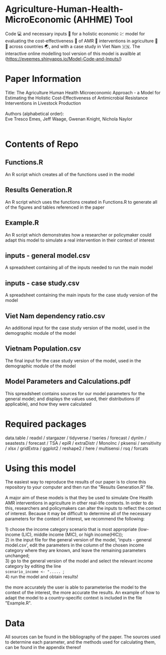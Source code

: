 # Agriculture-Human-Health-MicroEconomic (AHHME) Tool
Code :computer: and necessary inputs :file_folder: for a holistic economic :chart: model for evaluating the cost-effectiveness :money_mouth_face: of AMR :microbe: interventions in agriculture :pig: :hatching_chick: across countries :earth_asia:, and with a case study in Viet Nam :vietnam:. The interactive online modelling tool version of this model is availble at (https://eveemes.shinyapps.io/Model-Code-and-Inputs/)

# Paper Information
Title: The Agriculture Human Health Microeconomic Approach - a Model for Estimating the Holistic Cost-Effectiveness of Antimicrobial Resistance Interventions in Livestock Production <br> <br>
Authors (alphabetical order): <br>
Eve Tresco Emes, Jeff Waage, Gwenan Knight, Nichola Naylor <br> <br>


# Contents of Repo

## Functions.R
An R script which creates all of the functions used in the model

## Results Generation.R
An R script which uses the functions created in Functions.R to generate all of the figures and tables referenced in the paper

## Example.R
An R script which demonstrates how a researcher or policymaker could adapt this model to simulate a real intervention in their context of interest

## inputs - general model.csv
A spreadsheet containing all of the inputs needed to run the main model

## inputs - case study.csv
A spreadsheet containing the main inputs for the case study version of the model

## Viet Nam dependency ratio.csv
An additional input for the case study version of the model, used in the demographic module of the model

## Vietnam Population.csv
The final input for the case study version of the model, used in the demographic module of the model

## Model Parameters and Calculations.pdf
This spreadsheet contains sources for our model parameters for the general model; and displays the values used, their distributions (if applicable), and how they were calculated

# Required packages
data.table / readxl / stargazer / tidyverse / tseries / forecast / dynlm / seastests / forecast / TSA / epiR / extraDistr / MonoInc / pksensi / sensitivity / xlsx / gridExtra / ggplot2 / reshape2 / here / multisensi / rsq / forcats

# Using this model
The easiest way to reproduce the results of our paper is to clone this repository to your computer and then run the "Results Generation.R" file. <br><br> A major aim of these models is that they be used to simulate One Health AMR interventions in agriculture in other real-life contexts. In order to do this, researchers and policymakers can alter the inputs to reflect the context of interest. Because it may be difficult to determine all of the necessary parameters for the context of interest, we recommend the following:<br><br>1) choose the income category scenario that is most appropriate (low-income (LIC), middle income (MIC), or high income(HIC));<br>2) in the input file for the general version of the model, 'inputs - general model.csv', edit the parameters in the column of the chosen income category where they are known, and leave the remaining parameters unchanged;<br>3) go to the general version of the model and select the relevant income category by editing the line <br>`scenario_income <- "..... `;<br>4) run the model and obtain results! <br><br>the more accurately the user is able to parameterise the model to the context of the interest, the more accurate the results. An example of how to adapt the model to a country-specific context is included in the file "Example.R".

# Data
All sources can be found in the bibliography of the paper. The sources used to determine each parameter, and the methods used for calculating them, can be found in the appendix thereof

